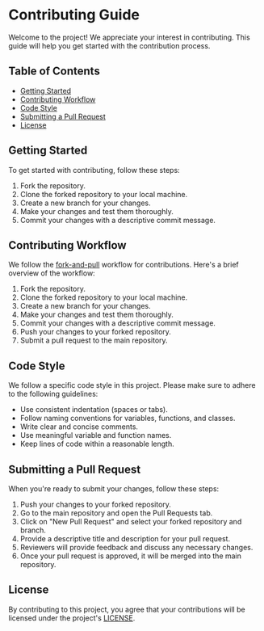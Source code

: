 # Contributing Guide

Welcome to the project! We appreciate your interest in contributing. This guide will help you get started with the contribution process.

## Table of Contents
- [Getting Started](#getting-started)
- [Contributing Workflow](#contributing-workflow)
- [Code Style](#code-style)
- [Submitting a Pull Request](#submitting-a-pull-request)
- [License](#license)

## Getting Started
To get started with contributing, follow these steps:
1. Fork the repository.
2. Clone the forked repository to your local machine.
3. Create a new branch for your changes.
4. Make your changes and test them thoroughly.
5. Commit your changes with a descriptive commit message.

## Contributing Workflow
We follow the [fork-and-pull](https://guides.github.com/activities/forking/) workflow for contributions. Here's a brief overview of the workflow:
1. Fork the repository.
2. Clone the forked repository to your local machine.
3. Create a new branch for your changes.
4. Make your changes and test them thoroughly.
5. Commit your changes with a descriptive commit message.
6. Push your changes to your forked repository.
7. Submit a pull request to the main repository.

## Code Style
We follow a specific code style in this project. Please make sure to adhere to the following guidelines:
- Use consistent indentation (spaces or tabs).
- Follow naming conventions for variables, functions, and classes.
- Write clear and concise comments.
- Use meaningful variable and function names.
- Keep lines of code within a reasonable length.

## Submitting a Pull Request
When you're ready to submit your changes, follow these steps:
1. Push your changes to your forked repository.
2. Go to the main repository and open the Pull Requests tab.
3. Click on "New Pull Request" and select your forked repository and branch.
4. Provide a descriptive title and description for your pull request.
5. Reviewers will provide feedback and discuss any necessary changes.
6. Once your pull request is approved, it will be merged into the main repository.

## License
By contributing to this project, you agree that your contributions will be licensed under the project's [LICENSE](link-to-license-file).
